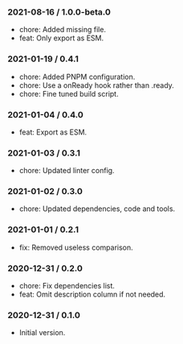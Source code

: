 ### 2021-08-16 / 1.0.0-beta.0

- chore: Added missing file.
- feat: Only export as ESM.

### 2021-01-19 / 0.4.1

- chore: Added PNPM configuration.
- chore: Use a onReady hook rather than .ready.
- chore: Fine tuned build script.

### 2021-01-04 / 0.4.0

- feat: Export as ESM.

### 2021-01-03 / 0.3.1

- chore: Updated linter config.

### 2021-01-02 / 0.3.0

- chore: Updated dependencies, code and tools.

### 2021-01-01 / 0.2.1

- fix: Removed useless comparison.

### 2020-12-31 / 0.2.0

- chore: Fix dependencies list.
- feat: Omit description column if not needed.

### 2020-12-31 / 0.1.0

- Initial version.
